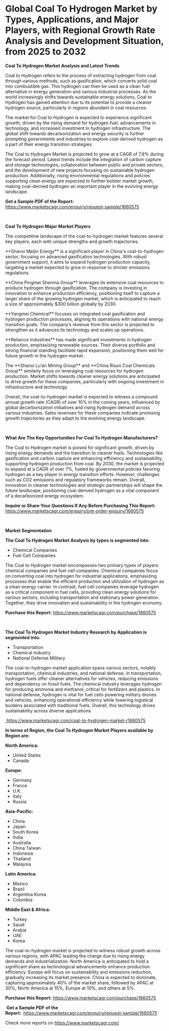 <p><h1>Global Coal To Hydrogen Market by Types, Applications, and Major Players, with Regional Growth Rate Analysis and Development Situation, from 2025 to 2032</h1></p><p><strong>Coal To Hydrogen Market Analysis and Latest Trends</strong></p>
<p><p>Coal to Hydrogen refers to the process of extracting hydrogen from coal through various methods, such as gasification, which converts solid coal into combustible gas. This hydrogen can then be used as a clean fuel alternative in energy generation and various industrial processes. As the world increasingly shifts towards sustainable energy solutions, Coal to Hydrogen has gained attention due to its potential to provide a cleaner hydrogen source, particularly in regions abundant in coal resources.</p><p>The market for Coal to Hydrogen is expected to experience significant growth, driven by the rising demand for hydrogen fuel, advancements in technology, and increased investment in hydrogen infrastructure. The global shift towards decarbonization and energy security is further prompting governments and industries to explore coal-derived hydrogen as a part of their energy transition strategies.</p><p>The Coal to Hydrogen Market is projected to grow at a CAGR of 7.9% during the forecast period. Latest trends include the integration of carbon capture and storage technologies, collaboration between public and private sectors, and the development of new projects focusing on sustainable hydrogen production. Additionally, rising environmental regulations and policies supporting clean energy are expected to further bolster market growth, making coal-derived hydrogen an important player in the evolving energy landscape.</p></p>
<p><strong>Get a Sample PDF of the Report:&nbsp;</strong> <a href="https://www.marketscagr.com/enquiry/request-sample/1660575?utm_campaign=2014&utm_medium=2&utm_source=Github&utm_content=ia&utm_term=30012025&utm_id=coal-to-hydrogen">https://www.marketscagr.com/enquiry/request-sample/1660575</a></p>
<p>&nbsp;</p>
<p><strong>Coal To Hydrogen Major Market Players</strong></p>
<p><p>The competitive landscape of the coal-to-hydrogen market features several key players, each with unique strengths and growth trajectories. </p><p>**Shanxi Meijin Energy** is a significant player in China's coal-to-hydrogen sector, focusing on advanced gasification technologies. With robust government support, it aims to expand hydrogen production capacity, targeting a market expected to grow in response to stricter emissions regulations.</p><p>**China Pingmei Shenma Group** leverages its extensive coal resources to produce hydrogen through gasification. The company is investing in innovation to enhance production efficiency, positioning itself to capture a larger share of the growing hydrogen market, which is anticipated to reach a size of approximately $300 billion globally by 2030.</p><p>**Yangmei Chemical** focuses on integrated coal gasification and hydrogen production processes, aligning its operations with national energy transition goals. The company’s revenue from this sector is projected to strengthen as it advances its technology and scales up operations. </p><p>**Reliance Industries** has made significant investments in hydrogen production, emphasizing renewable sources. Their diverse portfolio and strong financial standing facilitate rapid expansion, positioning them well for future growth in the hydrogen market.</p><p>The **Shanxi Lu’an Mining Group** and **China Risun Coal Chemicals Group** similarly focus on leveraging coal resources for hydrogen production. Market shifts towards cleaner energy solutions are anticipated to drive growth for these companies, particularly with ongoing investment in infrastructure and technology.</p><p>Overall, the coal-to-hydrogen market is expected to witness a compound annual growth rate (CAGR) of over 10% in the coming years, influenced by global decarbonization initiatives and rising hydrogen demand across various industries. Sales revenues for these companies indicate promising growth trajectories as they adapt to the evolving energy landscape.</p></p>
<p>&nbsp;</p>
<p><strong>What Are The Key Opportunities For Coal To Hydrogen Manufacturers?</strong></p>
<p><p>The Coal to Hydrogen market is poised for significant growth, driven by rising energy demands and the transition to cleaner fuels. Technologies like gasification and carbon capture are enhancing efficiency and sustainability, supporting hydrogen production from coal. By 2030, the market is projected to expand at a CAGR of over 7%, fueled by governmental policies favoring hydrogen as a key player in energy transition efforts. However, challenges such as CO2 emissions and regulatory frameworks remain. Overall, innovation in cleaner technologies and strategic partnerships will shape the future landscape, positioning coal-derived hydrogen as a vital component of a decarbonized energy ecosystem.</p></p>
<p><strong>Inquire or Share Your Questions If Any Before Purchasing This Report:</strong> <a href="https://www.marketscagr.com/enquiry/pre-order-enquiry/1660575?utm_campaign=2014&utm_medium=2&utm_source=Github&utm_content=ia&utm_term=30012025&utm_id=coal-to-hydrogen">https://www.marketscagr.com/enquiry/pre-order-enquiry/1660575</a></p>
<p>&nbsp;</p>
<p><strong>Market Segmentation</strong></p>
<p><strong>The Coal To Hydrogen Market Analysis by types is segmented into:</strong></p>
<p><ul><li>Chemical Companies</li><li>Fuel Cell Companies</li></ul></p>
<p><p>The Coal to Hydrogen market encompasses two primary types of players: chemical companies and fuel cell companies. Chemical companies focus on converting coal into hydrogen for industrial applications, emphasizing processes that enable the efficient production and utilization of hydrogen as a clean energy carrier. In contrast, fuel cell companies leverage hydrogen as a critical component in fuel cells, providing clean energy solutions for various sectors, including transportation and stationary power generation. Together, they drive innovation and sustainability in the hydrogen economy.</p></p>
<p><strong>Purchase this Report:&nbsp;</strong><a href="https://www.marketscagr.com/purchase/1660575?utm_campaign=2014&utm_medium=2&utm_source=Github&utm_content=ia&utm_term=30012025&utm_id=coal-to-hydrogen">https://www.marketscagr.com/purchase/1660575</a></p>
<p>&nbsp;</p>
<p><strong>The Coal To Hydrogen Market Industry Research by Application is segmented into:</strong></p>
<p><ul><li>Transportation</li><li>Chemical Industry</li><li>National Defense Military</li></ul></p>
<p><p>The coal-to-hydrogen market application spans various sectors, notably transportation, chemical industries, and national defense. In transportation, hydrogen fuels offer cleaner alternatives for vehicles, reducing emissions and dependency on fossil fuels. The chemical industry leverages hydrogen for producing ammonia and methanol, critical for fertilizers and plastics. In national defense, hydrogen is vital for fuel cells powering military drones and vehicles, enhancing operational efficiency while lowering logistical burdens associated with traditional fuels. Overall, this technology drives sustainability across diverse applications.</p></p>
<p><a href="https://www.marketscagr.com/coal-to-hydrogen-market-r1660575?utm_campaign=2014&utm_medium=2&utm_source=Github&utm_content=ia&utm_term=30012025&utm_id=coal-to-hydrogen">&nbsp;https://www.marketscagr.com/coal-to-hydrogen-market-r1660575</a></p>
<p><strong>In terms of Region, the Coal To Hydrogen Market Players available by Region are:</strong></p>
<p>
    <p> <strong> North America: </strong>
        <ul>
            <li>United States</li>
            <li>Canada</li>
        </ul>
        </p> 
    <p> <strong> Europe: </strong>
        <ul>
            <li>Germany</li>
            <li>France</li>
            <li>U.K.</li>
            <li>Italy</li>
            <li>Russia</li>
        </ul>
        </p> 
    <p> <strong> Asia-Pacific: </strong>
        <ul>
            <li>China</li>
            <li>Japan</li>
            <li>South Korea</li>
            <li>India</li>
            <li>Australia</li>
            <li>China Taiwan</li>
            <li>Indonesia</li>
            <li>Thailand</li>
            <li>Malaysia</li>
        </ul>
        </p> 
    <p> <strong> Latin America: </strong>
        <ul>
            <li>Mexico</li>
            <li>Brazil</li>
            <li>Argentina Korea</li>
            <li>Colombia</li>
        </ul>
        </p> 
    <p> <strong> Middle East & Africa: </strong>
        <ul>
            <li>Turkey</li>
            <li>Saudi</li>
            <li>Arabia</li>
            <li>UAE</li>
            <li>Korea</li>
        </ul>
    </p>
    </p>
<p><p>The coal-to-hydrogen market is projected to witness robust growth across various regions, with APAC leading the charge due to rising energy demands and industrialization. North America is anticipated to hold a significant share as technological advancements enhance production efficiency. Europe will focus on sustainability and emissions reduction, gradually increasing its market presence. China is expected to dominate, capturing approximately 40% of the market share, followed by APAC at 30%, North America at 15%, Europe at 10%, and others at 5%.</p></p>
<p><strong>Purchase this Report: </strong><a href="https://www.marketscagr.com/purchase/1660575?utm_campaign=2014&utm_medium=2&utm_source=Github&utm_content=ia&utm_term=30012025&utm_id=coal-to-hydrogen">https://www.marketscagr.com/purchase/1660575</a></p>
<p>&nbsp;<strong>Get a Sample PDF of the Report:&nbsp;&nbsp;</strong><a href="https://www.marketscagr.com/enquiry/request-sample/1660575?utm_campaign=2014&utm_medium=2&utm_source=Github&utm_content=ia&utm_term=30012025&utm_id=coal-to-hydrogen">https://www.marketscagr.com/enquiry/request-sample/1660575</a></p>
<p><strong></strong></p>
<p>Check more reports on <a href="https://www.marketscagr.com/?utm_campaign=2014&utm_medium=2&utm_source=Github&utm_content=ia&utm_term=30012025&utm_id=coal-to-hydrogen">https://www.marketscagr.com/</a></p>
